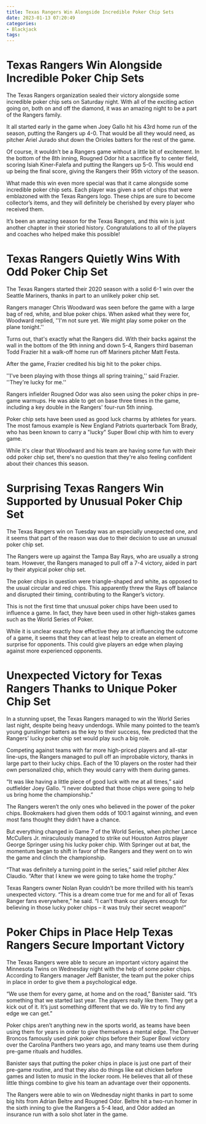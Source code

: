 ```yaml
---
title: Texas Rangers Win Alongside Incredible Poker Chip Sets
date: 2023-01-13 07:20:49
categories:
- Blackjack
tags:
---
```



#  Texas Rangers Win Alongside Incredible Poker Chip Sets

The Texas Rangers organization sealed their victory alongside some incredible poker chip sets on Saturday night. With all of the exciting action going on, both on and off the diamond, it was an amazing night to be a part of the Rangers family.

It all started early in the game when Joey Gallo hit his 43rd home run of the season, putting the Rangers up 4-0. That would be all they would need, as pitcher Ariel Jurado shut down the Orioles batters for the rest of the game.

Of course, it wouldn’t be a Rangers game without a little bit of excitement. In the bottom of the 8th inning, Rougned Odor hit a sacrifice fly to center field, scoring Isiah Kiner-Falefa and putting the Rangers up 5-0. This would end up being the final score, giving the Rangers their 95th victory of the season.

What made this win even more special was that it came alongside some incredible poker chip sets. Each player was given a set of chips that were emblazoned with the Texas Rangers logo. These chips are sure to become collector’s items, and they will definitely be cherished by every player who received them.

It’s been an amazing season for the Texas Rangers, and this win is just another chapter in their storied history. Congratulations to all of the players and coaches who helped make this possible!

#  Texas Rangers Quietly Wins With Odd Poker Chip Set

The Texas Rangers started their 2020 season with a solid 6-1 win over the Seattle Mariners, thanks in part to an unlikely poker chip set.

Rangers manager Chris Woodward was seen before the game with a large bag of red, white, and blue poker chips. When asked what they were for, Woodward replied, ''I'm not sure yet. We might play some poker on the plane tonight.''

Turns out, that's exactly what the Rangers did. With their backs against the wall in the bottom of the 9th inning and down 5-4, Rangers third baseman Todd Frazier hit a walk-off home run off Mariners pitcher Matt Festa.

After the game, Frazier credited his big hit to the poker chips.

''I've been playing with those things all spring training,'' said Frazier. ''They're lucky for me.''

Rangers infielder Rougned Odor was also seen using the poker chips in pre-game warmups. He was able to get on base three times in the game, including a key double in the Rangers' four-run 5th inning.

Poker chip sets have been used as good luck charms by athletes for years. The most famous example is New England Patriots quarterback Tom Brady, who has been known to carry a "lucky" Super Bowl chip with him to every game.

While it's clear that Woodward and his team are having some fun with their odd poker chip set, there's no question that they're also feeling confident about their chances this season.

#  Surprising Texas Rangers Win Supported by Unusual Poker Chip Set

The Texas Rangers win on Tuesday was an especially unexpected one, and it seems that part of the reason was due to their decision to use an unusual poker chip set.

The Rangers were up against the Tampa Bay Rays, who are usually a strong team. However, the Rangers managed to pull off a 7-4 victory, aided in part by their atypical poker chip set.

The poker chips in question were triangle-shaped and white, as opposed to the usual circular and red chips. This apparently threw the Rays off balance and disrupted their timing, contributing to the Ranger’s victory.

This is not the first time that unusual poker chips have been used to influence a game. In fact, they have been used in other high-stakes games such as the World Series of Poker.

While it is unclear exactly how effective they are at influencing the outcome of a game, it seems that they can at least help to create an element of surprise for opponents. This could give players an edge when playing against more experienced opponents.

#  Unexpected Victory for Texas Rangers Thanks to Unique Poker Chip Set

In a stunning upset, the Texas Rangers managed to win the World Series last night, despite being heavy underdogs. While many pointed to the team’s young gunslinger batters as the key to their success, few predicted that the Rangers’ lucky poker chip set would play such a big role.

Competing against teams with far more high-priced players and all-star line-ups, the Rangers managed to pull off an improbable victory, thanks in large part to their lucky chips. Each of the 10 players on the roster had their own personalized chip, which they would carry with them during games.

“It was like having a little piece of good luck with me at all times,” said outfielder Joey Gallo. “I never doubted that those chips were going to help us bring home the championship.”

The Rangers weren’t the only ones who believed in the power of the poker chips. Bookmakers had given them odds of 100:1 against winning, and even most fans thought they didn’t have a chance.

But everything changed in Game 7 of the World Series, when pitcher Lance McCullers Jr. miraculously managed to strike out Houston Astros player George Springer using his lucky poker chip. With Springer out at bat, the momentum began to shift in favor of the Rangers and they went on to win the game and clinch the championship.

“That was definitely a turning point in the series,” said relief pitcher Alex Claudio. “After that I knew we were going to take home the trophy.”

Texas Rangers owner Nolan Ryan couldn’t be more thrilled with his team’s unexpected victory. “This is a dream come true for me and for all of Texas Ranger fans everywhere,” he said. “I can’t thank our players enough for believing in those lucky poker chips – it was truly their secret weapon!”

#  Poker Chips in Place Help Texas Rangers Secure Important Victory

The Texas Rangers were able to secure an important victory against the Minnesota Twins on Wednesday night with the help of some poker chips. According to Rangers manager Jeff Banister, the team put the poker chips in place in order to give them a psychological edge.

“We use them for every game, at home and on the road,” Banister said. “It’s something that we started last year. The players really like them. They get a kick out of it. It’s just something different that we do. We try to find any edge we can get.”

Poker chips aren’t anything new in the sports world, as teams have been using them for years in order to give themselves a mental edge. The Denver Broncos famously used pink poker chips before their Super Bowl victory over the Carolina Panthers two years ago, and many teams use them during pre-game rituals and huddles.

Banister says that putting the poker chips in place is just one part of their pre-game routine, and that they also do things like eat chicken before games and listen to music in the locker room. He believes that all of these little things combine to give his team an advantage over their opponents.

The Rangers were able to win on Wednesday night thanks in part to some big hits from Adrian Beltre and Rougned Odor. Beltre hit a two-run homer in the sixth inning to give the Rangers a 5-4 lead, and Odor added an insurance run with a solo shot later in the game.